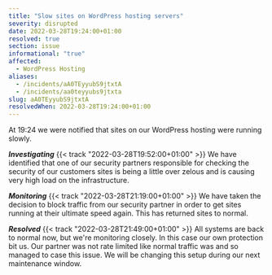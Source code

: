 ```yaml
---
title: "Slow sites on WordPress hosting servers"
severity: disrupted
date: 2022-03-28T19:24:00+01:00
resolved: true
section: issue
informational: "true"
affected:
  - WordPress Hosting
aliases:
  - /incidents/aA0TEyyubS9jtxtA
  - /incidents/aa0teyyubs9jtxta
slug: aA0TEyyubS9jtxtA
resolvedWhen: 2022-03-28T19:24:00+01:00
---
```

At 19:24 we were notified that sites on our WordPress hosting were running slowly. 

***Investigating*** {{< track "2022-03-28T19:52:00+01:00" >}}
We have identified that one of our security partners responsible for checking the security of our customers sites is being a little over zelous and is causing very high load on the infrastructure.


***Monitoring*** {{< track "2022-03-28T21:19:00+01:00" >}}
We have taken the decision to block traffic from our security partner in order to get sites running at their ultimate speed again.  This has returned sites to normal.


***Resolved*** {{< track "2022-03-28T21:49:00+01:00" >}}
All systems are back to normal now, but we're monitoring closely. In this case our own protection bit us. Our partner was not rate limited like normal traffic was and so managed to case this issue. We will be changing this setup during our next maintenance window.


